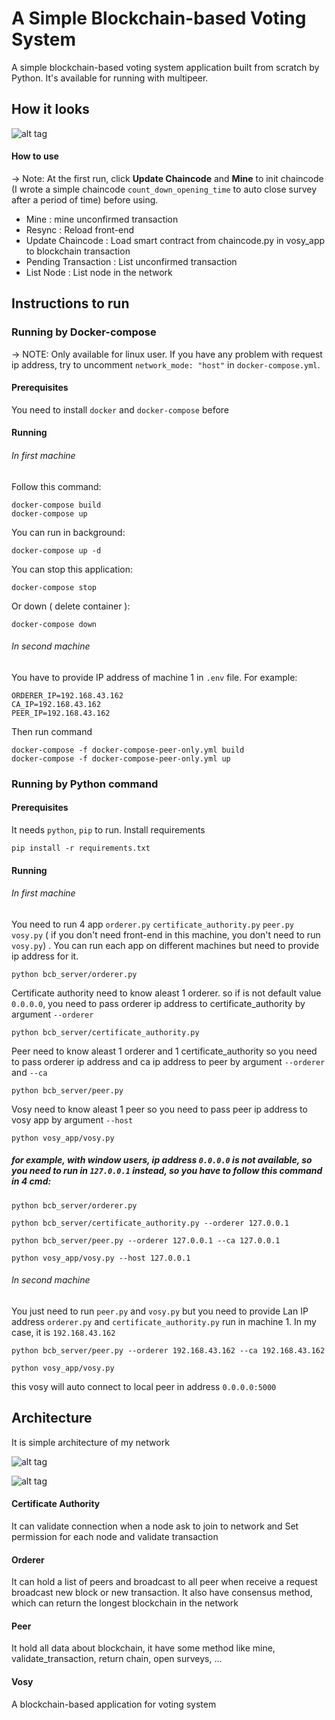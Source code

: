 # A Simple Blockchain-based Voting System

A simple  blockchain-based voting system application built from scratch by Python. It's available for running with multipeer.


## How it looks

![alt tag](https://raw.githubusercontent.com/ngocjr7/voting-blockchain/master/docs/sample.png)

#### How to use

-> Note: At the first run, click **Update Chaincode** and **Mine** to init chaincode (I wrote a simple chaincode ``count_down_opening_time`` to auto close survey after a period of time) before using.

* Mine : mine unconfirmed transaction
* Resync : Reload front-end
* Update Chaincode : Load smart contract from chaincode.py in vosy_app to blockchain transaction
* Pending Transaction : List unconfirmed transaction
* List Node : List node in the network

## Instructions to run

### Running by Docker-compose

-> NOTE: Only available for linux user. If you have any problem with request ip address, try to uncomment `network_mode: "host"` in `docker-compose.yml`.

#### Prerequisites

You need to install `docker` and `docker-compose` before

#### Running

###### In first machine

Follow this command:

```
docker-compose build
docker-compose up
```

You can run in background:

```
docker-compose up -d
```

You can stop this application:

```
docker-compose stop
```

Or down ( delete container ):

```
docker-compose down
```

###### In second machine

You have to provide IP address of machine 1 in `.env` file. For example:

```
ORDERER_IP=192.168.43.162
CA_IP=192.168.43.162
PEER_IP=192.168.43.162
```

Then run command

```
docker-compose -f docker-compose-peer-only.yml build
docker-compose -f docker-compose-peer-only.yml up
```

### Running by Python command

#### Prerequisites

It needs `python`, `pip` to run. Install requirements

```
pip install -r requirements.txt
```

#### Running

###### In first machine

You need to run 4 app `orderer.py` `certificate_authority.py` `peer.py` `vosy.py` ( if you don't need front-end in this machine, you don't need to run `vosy.py`) . You can run each app on different machines but need to provide ip address for it.

```
python bcb_server/orderer.py
```

Certificate authority need to know aleast 1 orderer. so if is not default value `0.0.0.0`, you need to pass orderer ip address to certificate_authority by argument `--orderer`

```
python bcb_server/certificate_authority.py
```

Peer need to know aleast 1 orderer and 1 certificate_authority so you need to pass orderer ip address and ca ip address to peer by argument `--orderer` and `--ca`

```
python bcb_server/peer.py
```

Vosy need to know aleast 1 peer so you need to pass peer ip address to vosy app by argument `--host`

```
python vosy_app/vosy.py
```

##### for example, with window users, ip address `0.0.0.0` is not available, so you need to run in `127.0.0.1` instead, so you have to follow this command in 4 cmd:

```
python bcb_server/orderer.py
```

```
python bcb_server/certificate_authority.py --orderer 127.0.0.1
```

```
python bcb_server/peer.py --orderer 127.0.0.1 --ca 127.0.0.1
```

```
python vosy_app/vosy.py --host 127.0.0.1
```

###### In second machine

You just need to run `peer.py` and `vosy.py` but you need to provide Lan IP address `orderer.py` and `certificate_authority.py` run in machine 1. In my case, it is `192.168.43.162`

```
python bcb_server/peer.py --orderer 192.168.43.162 --ca 192.168.43.162
```

```
python vosy_app/vosy.py
```

this vosy will auto connect to local peer in address `0.0.0.0:5000`

## Architecture

It is simple architecture of my network

![alt tag](https://raw.githubusercontent.com/ngocjr7/voting-blockchain/master/docs/architecture.png)

![alt tag](https://raw.githubusercontent.com/ngocjr7/voting-blockchain/master/docs/network_sample.png)

#### Certificate Authority

It can validate connection when a node ask to join to network and Set permission for each node and validate transaction

#### Orderer

It can hold a list of peers and broadcast to all peer when receive a request broadcast new block or new transaction.
It also have consensus method, which can return the longest blockchain in the network

#### Peer

It hold all data about blockchain, it have some method like mine, validate_transaction, return chain, open surveys, ...

#### Vosy

A blockchain-based application for voting system
